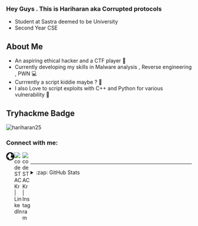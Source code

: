 ### Hey Guys . This is Hariharan aka Corrupted protocols 

- Student at Sastra deemed to be University 
- Second Year CSE

## About Me

- An aspiring ethical hacker and a CTF player 👤 
- Currently developing my skills in Malware analysis , Reverse engineering , PWN 💻 
- Currrently a script kiddie maybe ? 👀
- I also Love to script exploits with C++ and Python for various vulnerability 📜   

## Tryhackme Badge

![hariharan25](https://user-images.githubusercontent.com/70131865/115285725-d4481b00-a16b-11eb-964d-0a5d1e3f2f59.png) 

### Connect with me:

[<img align="left" alt="codeSTACKr.com" width="22px" src="https://raw.githubusercontent.com/iconic/open-iconic/master/svg/globe.svg" />][Youtube]
[<img align="left" alt="codeSTACKr | LinkedIn" width="22px" src="https://cdn.jsdelivr.net/npm/simple-icons@v3/icons/linkedin.svg" />][linkedin]
[<img align="left" alt="codeSTACKr | Instagram" width="22px" src="https://cdn.jsdelivr.net/npm/simple-icons@v3/icons/instagram.svg" />][instagram]

<br />


---

<details>
  <summary>:zap: GitHub Stats</summary>

  <img align="left" alt="codeSTACKr's GitHub Stats" src="https://github-readme-stats.codestackr.vercel.app/api?username=exthari&show_icons=true&hide_border=true&count_private=true" />

</details>

[Youtube]: https://www.youtube.com/channel/UCptIRY5c_Yi5SvrNmCxScVA/featured
[linkedin]: https://www.linkedin.com/in/hariharan-sundar
[instagram]: https://www.instagram.com/ext__hari__25/



